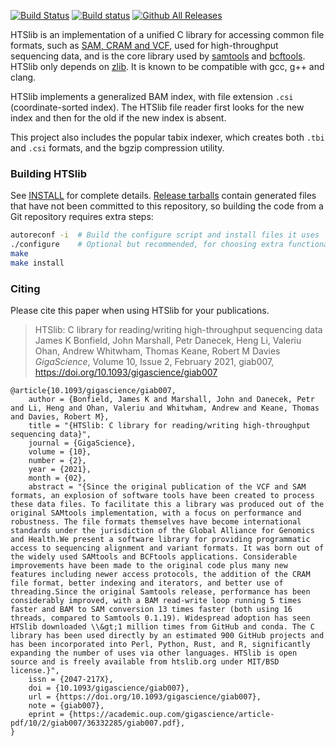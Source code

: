 [![Build Status](https://api.cirrus-ci.com/github/samtools/htslib.svg?branch=develop)](https://api.cirrus-ci.com/github/samtools/htslib)
[![Build status](https://ci.appveyor.com/api/projects/status/v46hkwyfjp3l8nd3/branch/develop?svg=true)](https://ci.appveyor.com/project/samtools/htslib/branch/develop)
[![Github All Releases](https://img.shields.io/github/downloads/samtools/htslib/total.svg)](https://github.com/samtools/htslib)

HTSlib is an implementation of a unified C library for accessing common file
formats, such as [SAM, CRAM and VCF][1], used for high-throughput sequencing
data, and is the core library used by [samtools][2] and [bcftools][3].
HTSlib only depends on [zlib][4].
It is known to be compatible with gcc, g++ and clang.

HTSlib implements a generalized BAM index, with file extension `.csi`
(coordinate-sorted index). The HTSlib file reader first looks for the new index
and then for the old if the new index is absent.

This project also includes the popular tabix indexer, which creates both `.tbi`
and `.csi` formats, and the bgzip compression utility.

[1]: http://samtools.github.io/hts-specs/
[2]: http://github.com/samtools/samtools
[3]: http://samtools.github.io/bcftools/
[4]: http://zlib.net/

### Building HTSlib

See [INSTALL](INSTALL) for complete details.
[Release tarballs][download] contain generated files that have not been
committed to this repository, so building the code from a Git repository
requires extra steps:

```sh
autoreconf -i  # Build the configure script and install files it uses
./configure    # Optional but recommended, for choosing extra functionality
make
make install
```

[download]: http://www.htslib.org/download/

### Citing

Please cite this paper when using HTSlib for your publications.

> HTSlib: C library for reading/writing high-throughput sequencing data </br>
> James K Bonfield, John Marshall, Petr Danecek, Heng Li, Valeriu Ohan, Andrew Whitwham, Thomas Keane, Robert M Davies </br>
> _GigaScience_, Volume 10, Issue 2, February 2021, giab007, https://doi.org/10.1093/gigascience/giab007

```
@article{10.1093/gigascience/giab007,
    author = {Bonfield, James K and Marshall, John and Danecek, Petr and Li, Heng and Ohan, Valeriu and Whitwham, Andrew and Keane, Thomas and Davies, Robert M},
    title = "{HTSlib: C library for reading/writing high-throughput sequencing data}",
    journal = {GigaScience},
    volume = {10},
    number = {2},
    year = {2021},
    month = {02},
    abstract = "{Since the original publication of the VCF and SAM formats, an explosion of software tools have been created to process these data files. To facilitate this a library was produced out of the original SAMtools implementation, with a focus on performance and robustness. The file formats themselves have become international standards under the jurisdiction of the Global Alliance for Genomics and Health.We present a software library for providing programmatic access to sequencing alignment and variant formats. It was born out of the widely used SAMtools and BCFtools applications. Considerable improvements have been made to the original code plus many new features including newer access protocols, the addition of the CRAM file format, better indexing and iterators, and better use of threading.Since the original Samtools release, performance has been considerably improved, with a BAM read-write loop running 5 times faster and BAM to SAM conversion 13 times faster (both using 16 threads, compared to Samtools 0.1.19). Widespread adoption has seen HTSlib downloaded \\&gt;1 million times from GitHub and conda. The C library has been used directly by an estimated 900 GitHub projects and has been incorporated into Perl, Python, Rust, and R, significantly expanding the number of uses via other languages. HTSlib is open source and is freely available from htslib.org under MIT/BSD license.}",
    issn = {2047-217X},
    doi = {10.1093/gigascience/giab007},
    url = {https://doi.org/10.1093/gigascience/giab007},
    note = {giab007},
    eprint = {https://academic.oup.com/gigascience/article-pdf/10/2/giab007/36332285/giab007.pdf},
}
```
